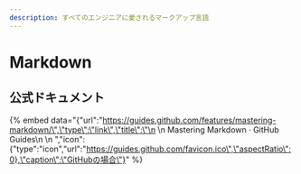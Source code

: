 ```yaml
---
description: すべてのエンジニアに愛されるマークアップ言語
---
```


# Markdown

## 公式ドキュメント

{% embed data="{\"url\":\"https://guides.github.com/features/mastering-markdown/\",\"type\":\"link\",\"title\":\"\n    \n      Mastering Markdown · GitHub Guides\n    \n  \",\"icon\":{\"type\":\"icon\",\"url\":\"https://guides.github.com/favicon.ico\",\"aspectRatio\":0},\"caption\":\"GitHubの場合\"}" %}







